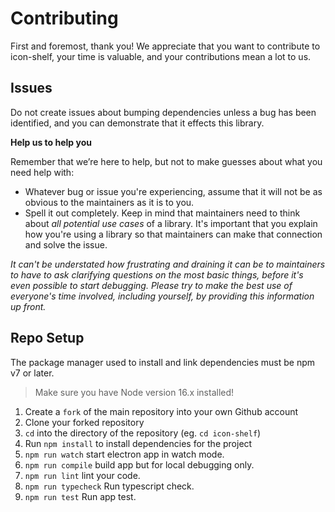 # Contributing

First and foremost, thank you! We appreciate that you want to contribute to icon-shelf, your time is valuable, and your contributions mean a lot to us.

## Issues

Do not create issues about bumping dependencies unless a bug has been identified, and you can demonstrate that it effects this library.

**Help us to help you**

Remember that we’re here to help, but not to make guesses about what you need help with:

- Whatever bug or issue you're experiencing, assume that it will not be as obvious to the maintainers as it is to you.
- Spell it out completely. Keep in mind that maintainers need to think about _all potential use cases_ of a library. It's important that you explain how you're using a library so that maintainers can make that connection and solve the issue.

_It can't be understated how frustrating and draining it can be to maintainers to have to ask clarifying questions on the most basic things, before it's even possible to start debugging. Please try to make the best use of everyone's time involved, including yourself, by providing this information up front._

## Repo Setup

The package manager used to install and link dependencies must be npm v7 or later.

> Make sure you have Node version 16.x installed!

1. Create a `fork` of the main repository into your own Github account
2. Clone your forked repository
3. `cd` into the directory of the repository (eg. `cd icon-shelf`)
4. Run `npm install` to install dependencies for the project
5. `npm run watch` start electron app in watch mode.
6. `npm run compile` build app but for local debugging only.
7. `npm run lint` lint your code.
8. `npm run typecheck` Run typescript check.
9. `npm run test` Run app test.
